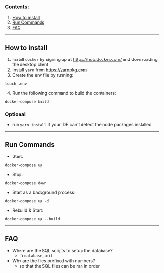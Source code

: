 ### Contents:
1. [How to install](#how-to-install)
2. [Run Commands](#run-commands)
3. [FAQ](#faq)
---
## How to install
1. Install `docker` by signing up at https://hub.docker.com/ and downloading the desktop client 
2. Install `yarn` from https://yarnpkg.com
3. Create the env file by running:
```
touch .env
```
4. Run the following command to build the containers:
```
docker-compose build
```

### Optional
- run `yarn install` if your IDE can't detect the node packages installed
---
## Run Commands
- Start:
```
docker-compose up
```
- Stop:
```
docker-compose down
```
- Start as a background process:
```
docker-compose up -d
```
- Rebuild & Start:
```
docker-compose up --build
```
---
## FAQ
- Where are the SQL scripts to setup the database?
  - in `database_init`
- Why are the files prefixed with numbers?
  - so that the SQL files can be ran in order